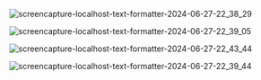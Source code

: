 ![screencapture-localhost-text-formatter-2024-06-27-22_38_29](https://github.com/AliNawazSahi/text-formatter/assets/125664781/df226034-cf28-43e2-b653-77dee4fbb5aa)



![screencapture-localhost-text-formatter-2024-06-27-22_39_05](https://github.com/AliNawazSahi/text-formatter/assets/125664781/a9b453c9-6c0d-43c7-9463-0d0c1da14072)



![screencapture-localhost-text-formatter-2024-06-27-22_43_44](https://github.com/AliNawazSahi/text-formatter/assets/125664781/96c17c01-f024-4a71-af3d-ee3f31f76824)



![screencapture-localhost-text-formatter-2024-06-27-22_39_44](https://github.com/AliNawazSahi/text-formatter/assets/125664781/b61fbf0a-d625-43a1-872c-e4f3c9828265)
